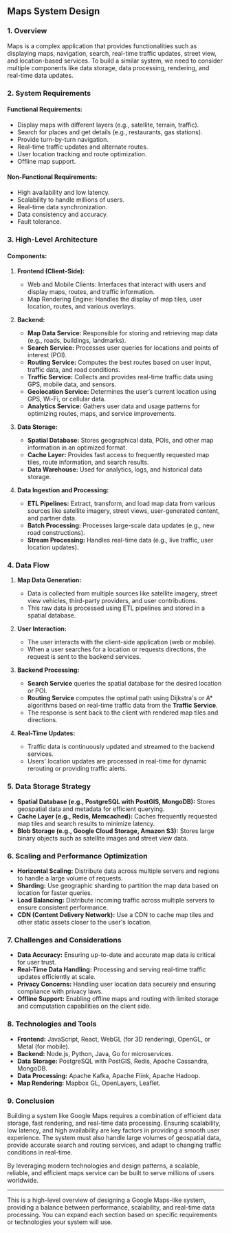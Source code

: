 ## Maps System Design

### 1. **Overview**
Maps is a complex application that provides functionalities such as displaying maps, navigation, search, real-time traffic updates, street view, and location-based services. To build a similar system, we need to consider multiple components like data storage, data processing, rendering, and real-time data updates.

### 2. **System Requirements**
#### **Functional Requirements:**
- Display maps with different layers (e.g., satellite, terrain, traffic).
- Search for places and get details (e.g., restaurants, gas stations).
- Provide turn-by-turn navigation.
- Real-time traffic updates and alternate routes.
- User location tracking and route optimization.
- Offline map support.

#### **Non-Functional Requirements:**
- High availability and low latency.
- Scalability to handle millions of users.
- Real-time data synchronization.
- Data consistency and accuracy.
- Fault tolerance.

### 3. **High-Level Architecture**
#### **Components:**
1. **Frontend (Client-Side):**
   - Web and Mobile Clients: Interfaces that interact with users and display maps, routes, and traffic information.
   - Map Rendering Engine: Handles the display of map tiles, user location, routes, and various overlays.

2. **Backend:**
   - **Map Data Service:** Responsible for storing and retrieving map data (e.g., roads, buildings, landmarks).
   - **Search Service:** Processes user queries for locations and points of interest (POI).
   - **Routing Service:** Computes the best routes based on user input, traffic data, and road conditions.
   - **Traffic Service:** Collects and provides real-time traffic data using GPS, mobile data, and sensors.
   - **Geolocation Service:** Determines the user’s current location using GPS, Wi-Fi, or cellular data.
   - **Analytics Service:** Gathers user data and usage patterns for optimizing routes, maps, and service improvements.

3. **Data Storage:**
   - **Spatial Database:** Stores geographical data, POIs, and other map information in an optimized format.
   - **Cache Layer:** Provides fast access to frequently requested map tiles, route information, and search results.
   - **Data Warehouse:** Used for analytics, logs, and historical data storage.

4. **Data Ingestion and Processing:**
   - **ETL Pipelines:** Extract, transform, and load map data from various sources like satellite imagery, street views, user-generated content, and partner data.
   - **Batch Processing:** Processes large-scale data updates (e.g., new road constructions).
   - **Stream Processing:** Handles real-time data (e.g., live traffic, user location updates).

### 4. **Data Flow**
1. **Map Data Generation:**
   - Data is collected from multiple sources like satellite imagery, street view vehicles, third-party providers, and user contributions.
   - This raw data is processed using ETL pipelines and stored in a spatial database.

2. **User Interaction:**
   - The user interacts with the client-side application (web or mobile).
   - When a user searches for a location or requests directions, the request is sent to the backend services.

3. **Backend Processing:**
   - **Search Service** queries the spatial database for the desired location or POI.
   - **Routing Service** computes the optimal path using Dijkstra's or A* algorithms based on real-time traffic data from the **Traffic Service**.
   - The response is sent back to the client with rendered map tiles and directions.

4. **Real-Time Updates:**
   - Traffic data is continuously updated and streamed to the backend services.
   - Users' location updates are processed in real-time for dynamic rerouting or providing traffic alerts.

### 5. **Data Storage Strategy**
- **Spatial Database (e.g., PostgreSQL with PostGIS, MongoDB):** Stores geospatial data and metadata for efficient querying.
- **Cache Layer (e.g., Redis, Memcached):** Caches frequently requested map tiles and search results to minimize latency.
- **Blob Storage (e.g., Google Cloud Storage, Amazon S3):** Stores large binary objects such as satellite images and street view data.

### 6. **Scaling and Performance Optimization**
- **Horizontal Scaling:** Distribute data across multiple servers and regions to handle a large volume of requests.
- **Sharding:** Use geographic sharding to partition the map data based on location for faster queries.
- **Load Balancing:** Distribute incoming traffic across multiple servers to ensure consistent performance.
- **CDN (Content Delivery Network):** Use a CDN to cache map tiles and other static assets closer to the user's location.

### 7. **Challenges and Considerations**
- **Data Accuracy:** Ensuring up-to-date and accurate map data is critical for user trust.
- **Real-Time Data Handling:** Processing and serving real-time traffic updates efficiently at scale.
- **Privacy Concerns:** Handling user location data securely and ensuring compliance with privacy laws.
- **Offline Support:** Enabling offline maps and routing with limited storage and computation capabilities on the client side.

### 8. **Technologies and Tools**
- **Frontend:** JavaScript, React, WebGL (for 3D rendering), OpenGL, or Metal (for mobile).
- **Backend:** Node.js, Python, Java, Go for microservices.
- **Data Storage:** PostgreSQL with PostGIS, Redis, Apache Cassandra, MongoDB.
- **Data Processing:** Apache Kafka, Apache Flink, Apache Hadoop.
- **Map Rendering:** Mapbox GL, OpenLayers, Leaflet.

### 9. **Conclusion**
Building a system like Google Maps requires a combination of efficient data storage, fast rendering, and real-time data processing. Ensuring scalability, low latency, and high availability are key factors in providing a smooth user experience. The system must also handle large volumes of geospatial data, provide accurate search and routing services, and adapt to changing traffic conditions in real-time. 

By leveraging modern technologies and design patterns, a scalable, reliable, and efficient maps service can be built to serve millions of users worldwide.

---

This is a high-level overview of designing a Google Maps-like system, providing a balance between performance, scalability, and real-time data processing. You can expand each section based on specific requirements or technologies your system will use.